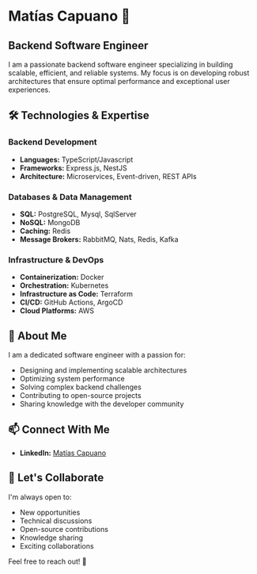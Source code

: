 # Matías Capuano 👋

## Backend Software Engineer

I am a passionate backend software engineer specializing in building scalable, efficient, and reliable systems. My focus is on developing robust architectures that ensure optimal performance and exceptional user experiences.

## 🛠️ Technologies & Expertise

### Backend Development

-   **Languages:** TypeScript/Javascript
-   **Frameworks:** Express.js, NestJS
-   **Architecture:** Microservices, Event-driven, REST APIs

### Databases & Data Management

-   **SQL:** PostgreSQL, Mysql, SqlServer
-   **NoSQL:** MongoDB
-   **Caching:** Redis
-   **Message Brokers:** RabbitMQ, Nats, Redis, Kafka

### Infrastructure & DevOps

-   **Containerization:** Docker
-   **Orchestration:** Kubernetes
-   **Infrastructure as Code:** Terraform
-   **CI/CD:** GitHub Actions, ArgoCD
-   **Cloud Platforms:** AWS

## 🚀 About Me

I am a dedicated software engineer with a passion for:

-   Designing and implementing scalable architectures
-   Optimizing system performance
-   Solving complex backend challenges
-   Contributing to open-source projects
-   Sharing knowledge with the developer community

## 📫 Connect With Me

-   **LinkedIn:** [Matías Capuano](https://linkedin.com/in/matias-capuano)

## 🤝 Let's Collaborate

I'm always open to:

-   New opportunities
-   Technical discussions
-   Open-source contributions
-   Knowledge sharing
-   Exciting collaborations

Feel free to reach out! 🚀
